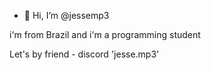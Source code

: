 - 👋 Hi, I’m @jessemp3

i'm from Brazil and i'm a programming student

Let's by friend - discord 'jesse.mp3'
